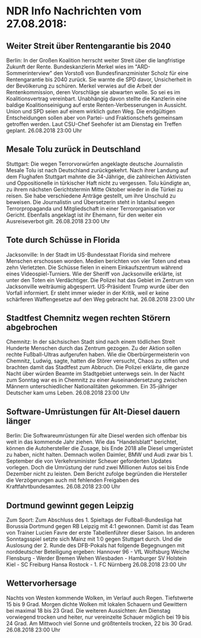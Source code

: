 # NDR Info Nachrichten vom 27.08.2018:


## Weiter Streit über Rentengarantie bis 2040
Berlin: In der Großen Koalition herrscht weiter Streit über die langfristige Zukunft der Rente. Bundeskanzlerin Merkel wies im "ARD-Sommerinterview" den Vorstoß von Bundesfinanzminister Scholz für eine Rentengarantie bis 2040 zurück. Sie warnte die SPD davor, Unsicherheit in der Bevölkerung zu schüren. Merkel verwies auf die Arbeit der Rentenkommission, deren Vorschläge sie abwarten wolle. So sei es im Koalitionsvertrag vereinbart. Unabhängig davon stellte die Kanzlerin eine baldige Koalitionseinigung auf erste Renten-Verbesserungen in Aussicht. Union und SPD seien auf einem wirklich guten Weg. Die endgültigen Entscheidungen sollen aber von Partei- und Fraktionschefs gemeinsam getroffen werden. Laut CSU-Chef Seehofer ist am Dienstag ein Treffen geplant. 26.08.2018 23:00 Uhr 

## Mesale Tolu zurück in Deutschland
Stuttgart: Die wegen Terrorvorwürfen angeklagte deutsche Journalistin Mesale Tolu ist nach Deutschland zurückgekehrt. Nach ihrer Landung auf dem Flughafen Stuttgart mahnte die 34-Jährige, die zahlreichen Aktivisten und Oppositionelle in türkischer Haft nicht zu vergessen. Tolu kündigte an, zu ihrem nächsten Gerichtstermin Mitte Oktober wieder in die Türkei zu reisen. Sie habe verschiedene Anträge gestellt, um ihre Unschuld zu beweisen. Die Journalistin und Übersetzerin steht in Istanbul wegen Terrorpropaganda und Mitgliedschaft in einer Terrororganisation vor Gericht. Ebenfalls angeklagt ist ihr Ehemann, für den weiter ein Ausreiseverbot gilt. 26.08.2018 23:00 Uhr 

## Tote durch Schüsse in Florida
Jacksonville: In der Stadt im US-Bundesstaat Florida sind mehrere Menschen erschossen worden. Medien berichten von vier Toten und etwa zehn Verletzten. Die Schüsse fielen in einem Einkaufszentrum während eines Videospiel-Turniers. Wie der Sheriff von Jacksonville erklärte, ist unter den Toten ein Verdächtiger. Die Polizei hat das Gebiet im Zentrum von Jacksonville weiträumig abgesperrt. US-Präsident Trump wurde über den Vorfall informiert. Er steht immer wieder in der Kritik, weil er keine schärferen Waffengesetze auf den Weg gebracht hat. 26.08.2018 23:00 Uhr 

## Stadtfest Chemnitz wegen rechten Störern abgebrochen
Chemnitz: In der sächsischen Stadt sind nach einem tödlichen Streit Hunderte Menschen durch das Zentrum gezogen. Zu der Aktion sollen rechte Fußball-Ultras aufgerufen haben. Wie die Oberbürgermeisterin von Chemnitz, Ludwig, sagte, hatten die Störer versucht, Chaos zu stiften und brachten damit das Stadtfest zum Abbruch. Die Polizei erklärte, die ganze Nacht über würden Beamte im Stadtgebiet unterwegs sein. In der Nacht zum Sonntag war es in Chemnitz zu einer Auseinandersetzung zwischen Männern unterschiedlicher Nationalitäten gekommen. Ein 35-jähriger Deutscher kam ums Leben. 26.08.2018 23:00 Uhr 

## Software-Umrüstungen für Alt-Diesel dauern länger
Berlin: Die Softwareumrüstungen für alte Diesel werden sich offenbar bis weit in das kommende Jahr ziehen. Wie das "Handelsblatt" berichtet, können die Autohersteller die Zusage, bis Ende 2018 alle Diesel umgerüstet zu haben, nicht halten. Demnach wollen Daimler, BMW und Audi zwar bis 1. September die von Verkehrsminister Scheuer geforderten Updates vorlegen. Doch die Umrüstung der rund zwei Millionen Autos sei bis Ende Dezember nicht zu leisten. Dem Bericht zufolge begründen die Hersteller die Verzögerungen auch mit fehlenden Freigaben des Kraftfahrtbundesamtes. 26.08.2018 23:00 Uhr 

## Dortmund gewinnt gegen Leipzig
Zum Sport: Zum Abschluss des 1. Spieltags der Fußball-Bundesliga hat Borussia Dortmund gegen RB Leipzig mit 4:1 gewonnen. Damit ist das Team von Trainer Lucien Favre der erste Tabellenführer dieser Saison. Im anderen Sonntagsspiel setzte sich Mainz mit 1:0 gegen Stuttgart durch. Und die Auslosung der 2. Runde des DFB-Pokals hat folgende Begegnungen mit norddeutscher Beteiligung ergeben: Hannover 96 - VfL Wolfsburg Weiche Flensburg - Werder Bremen
Wehen Wiesbaden - Hamburger SV
Holstein Kiel - SC Freiburg Hansa Rostock - 1. FC Nürnberg 26.08.2018 23:00 Uhr 

## Wettervorhersage
Nachts von Westen kommende Wolken, im Verlauf auch Regen. Tiefstwerte 15 bis 9 Grad. Morgen dichte Wolken mit lokalen Schauern und Gewittern  bei maximal 18 bis 23 Grad. Die weiteren Aussichten: Am Dienstag vorwiegend trocken und heiter, nur vereinzelte Schauer möglich bei 19 bis 24 Grad. Am Mittwoch viel Sonne und größtenteils trocken, 22 bis 30 Grad. 26.08.2018 23:00 Uhr 
